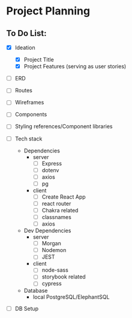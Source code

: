 # Project Planning
## To Do List:
- [x] Ideation
  - [x] Project Title
  - [x] Project Features (serving as user stories)

- [ ] ERD

- [ ] Routes

- [ ] Wireframes

- [ ] Components

- [ ] Styling references/Component libraries

- [ ] Tech stack
  - Dependencies
    - server
      - [ ] Express
      - [ ] dotenv
      - [ ] axios
      - [ ] pg
    - client
      - [ ] Create React App
      - [ ] react router
      - [ ] Chakra related
      - [ ] classnames
      - [ ] axios

  - Dev Dependencies
    - server
      - [ ] Morgan
      - [ ] Nodemon
      - [ ] JEST
    - client
      - [ ] node-sass
      - [ ] storybook related
      - [ ] cypress

  - Database
    - local PostgreSQL/ElephantSQL

- [ ] DB Setup
